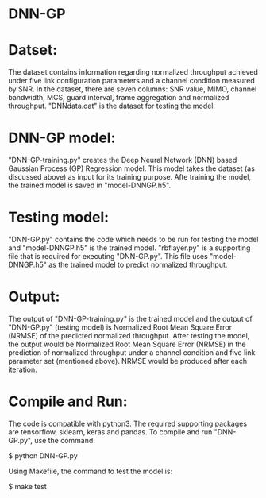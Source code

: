 # DNN-GP
# Datset:
The dataset contains information regarding normalized throughput achieved under five link configuration parameters and a channel condition measured by SNR. In the dataset, there are seven columns: SNR value, MIMO, channel bandwidth, MCS, guard interval, frame aggregation and normalized throughput. "DNNdata.dat" is the dataset for testing the model.
# DNN-GP model:
"DNN-GP-training.py" creates the Deep Neural Network (DNN) based Gaussian Process (GP) Regression model. This model takes the dataset (as discussed above) as input for its training purpose. Afte training the model, the trained model is saved in "model-DNNGP.h5".
# Testing model:
"DNN-GP.py" contains the code which needs to be run for testing the model and "model-DNNGP.h5" is the trained model. "rbflayer.py" is a supporting file that is required for executing "DNN-GP.py". This file uses "model-DNNGP.h5" as the trained model to predict normalized throughput.
# Output:
The output of "DNN-GP-training.py" is the trained model and the output of "DNN-GP.py" (testing model) is Normalized Root Mean Square Error (NRMSE) of the predicted normalized throughput. After testing the model, the output would be Normalized Root Mean Square Error (NRMSE) in the prediction of normalized throughput under a channel condition and five link parameter set (mentioned above). NRMSE would be produced after each iteration. 
# Compile and Run:
The code is compatible with python3. The required supporting packages are tensorflow, sklearn, keras and pandas. To compile and run "DNN-GP.py", use the command:  

$ python DNN-GP.py

Using Makefile, the command to test the model is:

$ make test
